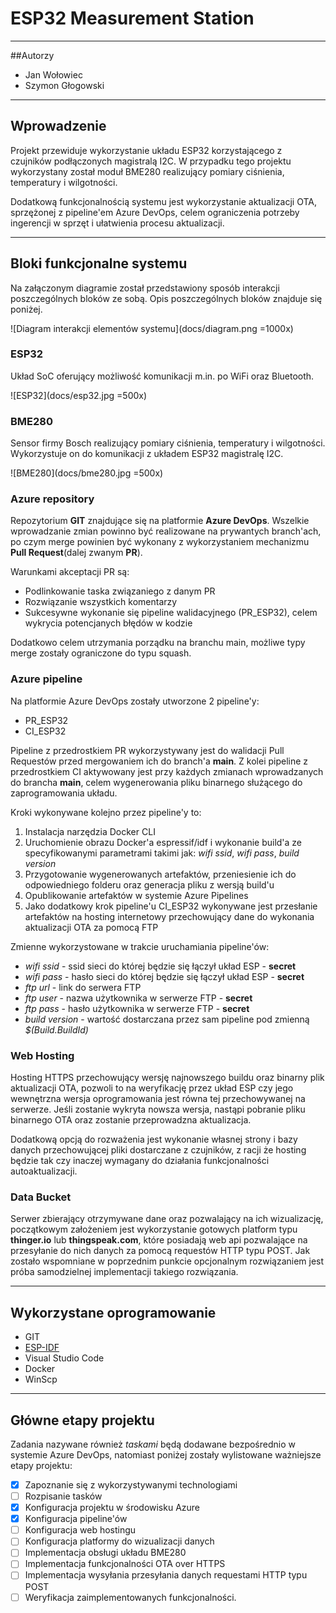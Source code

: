 # ESP32 Measurement Station

---

##Autorzy

- Jan Wołowiec
- Szymon Głogowski

---

## Wprowadzenie
Projekt przewiduje wykorzystanie układu ESP32 korzystającego z czujników podłączonych magistralą I2C. 
W przypadku tego projektu wykorzystany został moduł BME280 realizujący pomiary ciśnienia, temperatury i wilgotności.

Dodatkową funkcjonalnością systemu jest wykorzystanie aktualizacji OTA, sprzężonej z pipeline'em Azure DevOps, celem ograniczenia potrzeby ingerencji w sprzęt i ułatwienia procesu aktualizacji.

---

## Bloki funkcjonalne systemu
Na załączonym diagramie został przedstawiony sposób interakcji poszczególnych bloków ze sobą. Opis poszczególnych bloków znajduje się poniżej.

![Diagram interakcji elementów systemu](docs/diagram.png =1000x)

### ESP32
Układ SoC oferujący możliwość komunikacji m.in. po WiFi oraz Bluetooth.

![ESP32](docs/esp32.jpg =500x)

### BME280
Sensor firmy Bosch realizujący pomiary ciśnienia, temperatury i wilgotności. Wykorzystuje on do komunikacji z układem ESP32 magistralę I2C.

![BME280](docs/bme280.jpg =500x)

### Azure repository
Repozytorium **GIT** znajdujące się na platformie **Azure DevOps**. Wszelkie wprowadzanie zmian powinno być realizowane na prywantych branch'ach, 
po czym merge powinien być wykonany z wykorzystaniem mechanizmu **Pull Request**(dalej zwanym **PR**). 

Warunkami akceptacji PR są:
- Podlinkowanie taska związaniego z danym PR
- Rozwiązanie wszystkich komentarzy
- Sukcesywne wykonanie się pipeline walidacyjnego (PR_ESP32), celem wykrycia potencjanych błędów w kodzie

Dodatkowo celem utrzymania porządku na branchu main, możliwe typy merge zostały ograniczone do typu squash.

### Azure pipeline
Na platformie Azure DevOps zostały utworzone 2 pipeline'y:
- PR_ESP32
- CI_ESP32

Pipeline z przedrostkiem PR wykorzystywany jest do walidacji Pull Requestów przed mergowaniem ich do branch'a **main**.
Z kolei pipeline z przedrostkiem CI aktywowany jest przy każdych zmianach wprowadzanych do brancha **main**, celem wygenerowania pliku binarnego służącego do zaprogramowania układu.

Kroki wykonywane kolejno przez pipeline'y to:
1. Instalacja narzędzia Docker CLI
2. Uruchomienie obrazu Docker'a espressif/idf i wykonanie build'a ze specyfikowanymi parametrami takimi jak: *wifi ssid*, *wifi pass*, *build version*
3. Przygotowanie wygenerowanych artefaktów, przeniesienie ich do odpowiedniego folderu oraz generacja pliku z wersją build'u
4. Opublikowanie artefaktów w systemie Azure Pipelines
5. Jako dodatkowy krok pipeline'u CI_ESP32 wykonywane jest przesłanie artefaktów na hosting internetowy przechowujący dane do wykonania aktualizacji OTA za pomocą FTP

Zmienne wykorzystowane w trakcie uruchamiania pipeline'ów:
- *wifi ssid* - ssid sieci do której będzie się łączył układ ESP - **secret**
- *wifi pass* - hasło sieci do której będzie się łączył układ ESP - **secret**
- *ftp url* - link do serwera FTP
- *ftp user* - nazwa użytkownika w serwerze FTP - **secret**
- *ftp pass* - hasło użytkownika w serwerze FTP - **secret**
- *build version* - wartość dostarczana przez sam pipeline pod zmienną *$(Build.BuildId)*

### Web Hosting
Hosting HTTPS przechowujący wersję najnowszego buildu oraz binarny plik aktualizacji OTA, 
pozwoli to na weryfikację przez układ ESP czy jego wewnętrzna wersja oprogramowania jest równa tej przechowywanej na serwerze.
Jeśli zostanie wykryta nowsza wersja, nastąpi pobranie pliku binarnego OTA oraz zostanie przeprowadzna aktualizacja.

Dodatkową opcją do rozważenia jest wykonanie własnej strony i bazy danych przechowującej pliki dostarczane z czujników, z racji że hosting będzie tak czy inaczej wymagany do działania funkcjonalności autoaktualizacji.

### Data Bucket
Serwer zbierający otrzymywane dane oraz pozwalający na ich wizualizację, początkowym założeniem jest wykorzystanie gotowych platform typu **thinger.io** lub **thingspeak.com**, 
które posiadają web api pozwalające na przesyłanie do nich danych za pomocą requestów HTTP typu POST. 
Jak zostało wspomniane w poprzednim punkcie opcjonalnym rozwiązaniem jest próba samodzielnej implementacji takiego rozwiązania.

---

## Wykorzystane oprogramowanie
- GIT
- [ESP-IDF](https://docs.espressif.com/projects/esp-idf/en/latest/esp32/get-started/)
- Visual Studio Code
- Docker
- WinScp

---

## Główne etapy projektu
Zadania nazywane również *taskami* będą dodawane bezpośrednio w systemie Azure DevOps, natomiast poniżej zostały wylistowane ważniejsze etapy projektu:
- [x] Zapoznanie się z wykorzystywanymi technologiami
- [ ] Rozpisanie tasków
- [x] Konfiguracja projektu w środowisku Azure
- [x] Konfiguracja pipeline'ów
- [ ] Konfiguracja web hostingu
- [ ] Konfiguracja platformy do wizualizacji danych
- [ ] Implementacja obsługi układu BME280
- [ ] Implementacja funkcjonalności OTA over HTTPS
- [ ] Implementacja wysyłania przesyłania danych requestami HTTP typu POST
- [ ] Weryfikacja zaimplementowanych funkcjonalności.